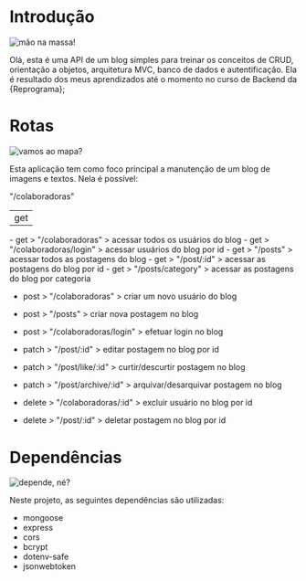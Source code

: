 # Introdução

![mão na massa!](https://media.giphy.com/media/uhoXlkw3svvgm94LQS/giphy.gif)

Olá, esta é uma API de um blog simples para treinar os conceitos de CRUD, orientação a objetos, arquitetura MVC, banco de dados e autentificação. Ela é resultado dos meus aprendizados até o momento no curso de Backend da {Reprograma};


# Rotas

![vamos ao mapa?](https://media.giphy.com/media/xUySTOigOUHucl3rfW/giphy.gif)

Esta aplicação tem como foco principal a manutenção de um blog de imagens e textos. Nela é possível:
<table>
<tr>
  <td>get</td>
  <tr>"/colaboradoras"</td>
</tr>
</table>
- get > "/colaboradoras" > acessar todos os usuários do blog
- get > "/colaboradoras/login" > acessar usuários do blog por id
- get > "/posts" > acessar todos as postagens do blog
- get > "/post/:id" > acessar as postagens do blog por id
- get > "/posts/category" > acessar as postagens do blog por categoria

- post > "/colaboradoras" > criar um novo usuário do blog
- post > "/posts" > criar nova postagem no blog
- post > "/colaboradoras/login" > efetuar login no blog

- patch > "/post/:id" > editar postagem no blog por id
- patch > "/post/like/:id" > curtir/descurtir postagem no blog
- patch > "/post/archive/:id" > arquivar/desarquivar postagem no blog

- delete > "/colaboradoras/:id" > excluir usuário no blog por id
- delete > "/post/:id" > deletar postagem no blog por id


# Dependências

![depende, né?](https://media.giphy.com/media/4SLTGHrFJAvXGHHRLj/giphy-downsized-large.gif)

Neste projeto, as seguintes dependências são utilizadas:

- mongoose
- express
- cors
- bcrypt
- dotenv-safe
- jsonwebtoken
